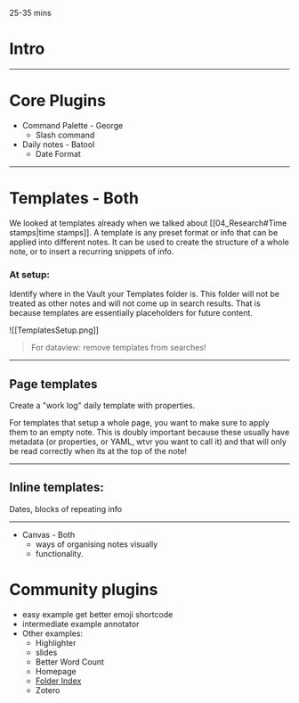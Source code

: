 25-35 mins
# Intro 

---
# Core Plugins

- Command Palette - George
	- Slash command
- Daily notes - Batool
	- Date Format
---
# Templates - Both

We looked at templates already when we talked about [[04_Research#Time stamps|time stamps]]. A template is any preset format or info that can be applied into different notes. It can be used to create the structure of a whole note, or to insert a recurring snippets of info.
### At setup:
Identify where in the Vault your Templates folder is. This folder will not be treated as other notes and will not come up in search results. That is because templates are essentially placeholders for future content.

![[TemplatesSetup.png]]

> For dataview: remove templates from searches!

---
## Page templates
Create a "work log" daily template with properties.

For templates that setup a whole page, you want to make sure to apply them to an empty note. This is doubly important because these usually have metadata (or properties, or YAML, wtvr you want to call it) and that will only be read correctly when its at the top of the note!


---
## Inline templates: 
Dates, blocks of repeating info

___


- Canvas - Both
	- ways of organising notes visually
	- functionality.
# Community plugins
- easy example get better emoji shortcode
- intermediate example annotator
- Other examples:
	- Highlighter
	- slides
	- Better Word Count
	- Homepage
	- [Folder Index](obsidian://show-plugin?id=obsidian-folder-index)
	- Zotero

